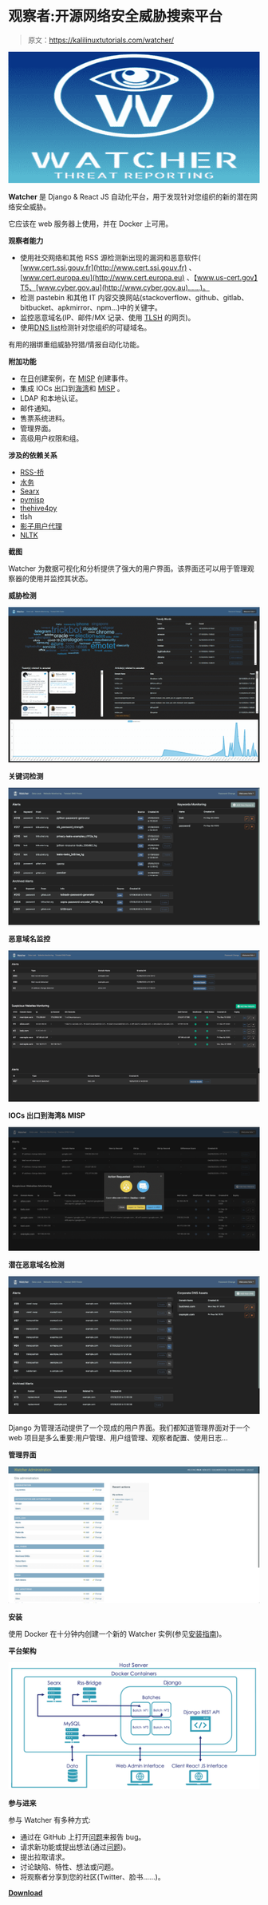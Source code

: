 # 观察者:开源网络安全威胁搜索平台

> 原文：<https://kalilinuxtutorials.com/watcher/>

[![Watcher : Open Source Cybersecurity Threat Hunting Platform](img/7894680f29c7d0bd6eae27612d070ee9.png "Watcher : Open Source Cybersecurity Threat Hunting Platform")](https://1.bp.blogspot.com/-j6BvU0TvSVU/X-PKe3umk1I/AAAAAAAAINY/WK1xvtUUI68edJ82yfd8yRHUe6IAkGhAwCLcBGAsYHQ/s728/Watcher%25281%2529.png)

**Watcher** 是 Django & React JS 自动化平台，用于发现针对您组织的新的潜在网络安全威胁。

它应该在 web 服务器上使用，并在 Docker 上可用。

**观察者能力**

*   使用社交网络和其他 RSS 源检测新出现的漏洞和恶意软件( [www.cert.ssi.gouv.fr](http://www.cert.ssi.gouv.fr) 、 [www.cert.europa.eu](http://www.cert.europa.eu) 、【www.us-cert.gov】T5、[www.cyber.gov.au](http://www.cyber.gov.au)……)。
*   检测 pastebin 和其他 IT 内容交换网站(stackoverflow、github、gitlab、bitbucket、apkmirror、npm…)中的关键字。
*   监控恶意域名(IP、邮件/MX 记录、使用 [TLSH](https://github.com/trendmicro/tlsh) 的网页)。
*   使用[DNS list](https://github.com/elceef/dnstwist)检测针对您组织的可疑域名。

有用的捆绑重组威胁狩猎/情报自动化功能。

**附加功能**

*   在[日](https://thehive-project.org/)创建案例，在 [MISP](https://www.misp-project.org/) 创建事件。
*   集成 IOCs 出口到[海湾](https://thehive-project.org/)和 [MISP](https://www.misp-project.org/) 。
*   LDAP 和本地认证。
*   邮件通知。
*   售票系统进料。
*   管理界面。
*   高级用户权限和组。

**涉及的依赖关系**

*   [RSS-桥](https://github.com/RSS-Bridge/rss-bridge)
*   [水务](https://github.com/elceef/dnstwist)
*   [Searx](https://searx.github.io/searx/)
*   [pymisp](https://github.com/MISP/PyMISP)
*   [thehive4py](https://github.com/TheHive-Project/TheHive4py)
*   tlsh
*   [影子用户代理](https://github.com/lobstrio/shadow-useragent)
*   [NLTK](https://www.nltk.org/)

**截图**

Watcher 为数据可视化和分析提供了强大的用户界面。该界面还可以用于管理观察器的使用并监控其状态。

**威胁检测**

![](img/f1edbde33c0b1b89feb234564e5d4a44.png)

**关键词检测**

![](img/e52a2360d92eaf399d0f473354d7efb1.png)

**恶意域名监控**

![](img/c4f4c60d653337c7491dfa054d74a3e3.png)

**IOCs 出口到海湾& MISP**

![](img/d87813d1c4e13b22c8cc3a4368554745.png)

**潜在恶意域名检测**

![](img/aaa2226ed02b00c09c6034eac257f993.png)

Django 为管理活动提供了一个现成的用户界面。我们都知道管理界面对于一个 web 项目是多么重要:用户管理、用户组管理、观察者配置、使用日志…

**管理界面**

![](img/898b30707e0ba0c72e867440719d2b20.png)

**安装**

使用 Docker 在十分钟内创建一个新的 Watcher 实例(参见[安装指南](https://felix83000.github.io/Watcher/README.html))。

**平台架构**

![](img/663c555c3fbd5424f845922fda5ae914.png)

**参与进来**

参与 Watcher 有多种方式:

*   通过在 GitHub 上打开[问题](https://github.com/Felix83000/Watcher/issues)来报告 bug。
*   请求新功能或提出想法(通过[问题](https://github.com/Felix83000/Watcher/issues))。
*   提出拉取请求。
*   讨论缺陷、特性、想法或问题。
*   将观察者分享到您的社区(Twitter、脸书……)。

[**Download**](https://github.com/felix83000/Watcher)